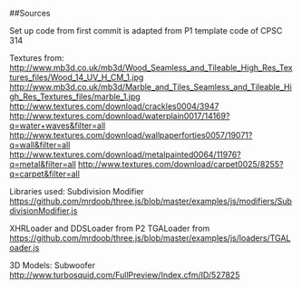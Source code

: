##Sources

Set up code from first commit is adapted from P1 template code of CPSC 314

Textures from:
http://www.mb3d.co.uk/mb3d/Wood_Seamless_and_Tileable_High_Res_Textures_files/Wood_14_UV_H_CM_1.jpg
http://www.mb3d.co.uk/mb3d/Marble_and_Tiles_Seamless_and_Tileable_High_Res_Textures_files/marble_1.jpg
http://www.textures.com/download/crackles0004/3947
http://www.textures.com/download/waterplain0017/14169?q=water+waves&filter=all
http://www.textures.com/download/wallpaperforties0057/19071?q=wall&filter=all
http://www.textures.com/download/metalpainted0064/11976?q=metal&filter=all
http://www.textures.com/download/carpet0025/8255?q=carpet&filter=all

Libraries used:
Subdivision Modifier
https://github.com/mrdoob/three.js/blob/master/examples/js/modifiers/SubdivisionModifier.js

XHRLoader and DDSLoader from P2
TGALoader from 
https://github.com/mrdoob/three.js/blob/master/examples/js/loaders/TGALoader.js

3D Models:
Subwoofer
http://www.turbosquid.com/FullPreview/Index.cfm/ID/527825